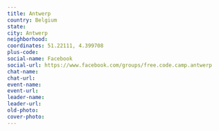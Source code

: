 ```yaml
---
title: Antwerp
country: Belgium
state: 
city: Antwerp
neighborhood: 
coordinates: 51.22111, 4.399708
plus-code:
social-name: Facebook
social-url: https://www.facebook.com/groups/free.code.camp.antwerp
chat-name:
chat-url:
event-name:
event-url:
leader-name:
leader-url:
old-photo: 
cover-photo:
---
```

